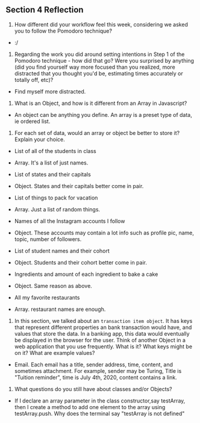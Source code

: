## Section 4 Reflection

1. How different did your workflow feel this week, considering we asked you to follow the Pomodoro technique?
- :/

1. Regarding the work you did around setting intentions in Step 1 of the Pomodoro technique - how did that go? Were you surprised by anything (did you find yourself way more focused than you realized, more distracted that you thought you'd be, estimating times accurately or totally off, etc)?
- Find myself more distracted.

1. What is an Object, and how is it different from an Array in Javascript?
- An object can be anything you define. An array is a preset type of data, ie ordered list.

1. For each set of data, would an array or object be better to store it? Explain your choice.

  * List of all of the students in class
  - Array. It's a list of just names.
  * List of states and their capitals
  - Object. States and their capitals better come in pair.
  * List of things to pack for vacation
  - Array. Just a list of random things.
  * Names of all the Instagram accounts I follow
  - Object. These accounts may contain a lot info such as profile pic, name, topic, number of followers.
  * List of student names and their cohort
  - Object. Students and their cohort better come in pair.
  * Ingredients and amount of each ingredient to bake a cake
  - Object. Same reason as above.
  * All my favorite restaurants
  - Array. restaurant names are enough.

1. In this section, we talked about an `transaction item object`. It has keys that represent different properties an bank transaction would have, and values that store the data. In a banking app, this data would eventually be displayed in the browser for the user. Think of another Object in a web application that you use frequently. What is it? What keys might be on it? What are example values?
- Email. Each email has a title, sender address, time, content, and sometimes attachment. For example, sender may be Turing, Title is "Tuition reminder", time is July 4th, 2020, content contains a link.

1. What questions do you still have about classes and/or Objects?
- If I declare an array parameter in the class constructor,say testArray, then I create a method to add one element to the array using testArray.push. Why does the terminal say "testArray is not defined"
